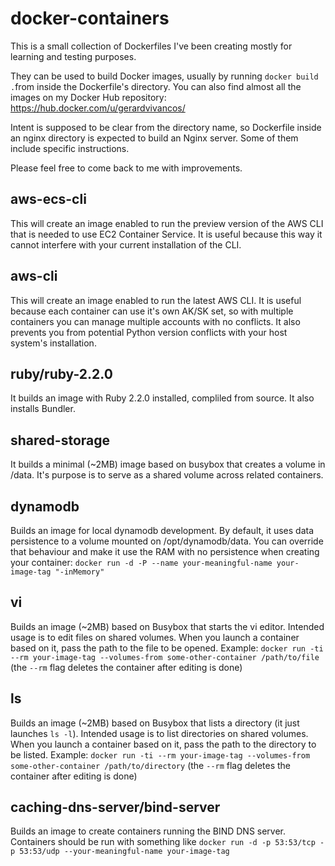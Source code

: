 docker-containers
=================

This is a small collection of Dockerfiles I've been creating mostly for learning and testing purposes.

They can be used to build Docker images, usually by running `docker build .`from inside the Dockerfile's directory. You can also find almost all the images on my Docker Hub repository: https://hub.docker.com/u/gerardvivancos/

Intent is supposed to be clear from the directory name, so Dockerfile inside an nginx directory is expected to build an Nginx server. Some of them include specific instructions.

Please feel free to come back to me with improvements.

aws-ecs-cli
-----------
This will create an image enabled to run the preview version of the AWS CLI that is needed to use EC2 Container Service. It is useful because this way it cannot interfere with your current installation of the CLI.

aws-cli
-------
This will create an image enabled to run the latest AWS CLI. It is useful because each container can use it's own AK/SK set, so with multiple containers you can manage multiple accounts with no conflicts. It also prevents you from potential Python version conflicts with your host system's installation.

ruby/ruby-2.2.0
---------------
It builds an image with Ruby 2.2.0 installed, compliled from source. It also installs Bundler.

shared-storage
--------------
It builds a minimal (~2MB) image based on busybox that creates a volume in /data. It's purpose is to serve as a shared volume across related containers.

dynamodb
--------
Builds an image for local dynamodb development. By default, it uses data persistence to a volume mounted on /opt/dynamodb/data. You can override that behaviour and make it use the RAM with no persistence when creating your container: `docker run -d -P --name your-meaningful-name your-image-tag "-inMemory"`

vi
--
Builds an image (~2MB) based on Busybox that starts the vi editor. Intended usage is to edit files on shared volumes. When you launch a container based on it, pass the path to the file to be opened. Example: `docker run -ti --rm your-image-tag --volumes-from some-other-container /path/to/file` (the `--rm` flag deletes the container after editing is done)

ls
--
Builds an image (~2MB) based on Busybox that lists a directory (it just launches `ls -l`). Intended usage is to list directories on shared volumes. When you launch a container based on it, pass the path to the directory to be listed. Example: `docker run -ti --rm your-image-tag --volumes-from some-other-container /path/to/directory` (the `--rm` flag deletes the container after editing is done)

caching-dns-server/bind-server
------------------------------
Builds an image to create containers running the BIND DNS server. Containers should be run with something like `docker run -d -p 53:53/tcp -p 53:53/udp --your-meaningful-name your-image-tag`
